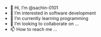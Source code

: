 - 👋 Hi, I’m @sachin-0101
- 👀 I’m interested in software development
- 🌱 I’m currently learning programming
- 💞️ I’m looking to collaborate on ...
- 📫 How to reach me ...

<!---
sachin-0101/sachin-0101 is a ✨ special ✨ repository because its `README.md` (this file) appears on your GitHub profile.
You can click the Preview link to take a look at your changes.
--->
